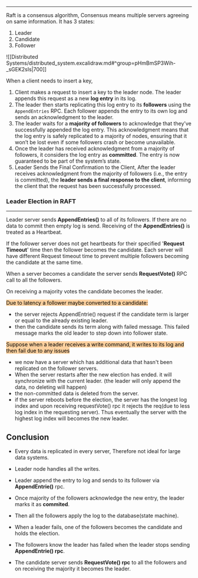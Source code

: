 
---
Raft is a consensus algorithm, Consensus means multiple servers agreeing on same information.
It has 3 states:
1. Leader
2. Candidate
3. Follower

![[Distributed Systems/distributed_system.excalidraw.md#^group=pHmBmSP3Wih-_sGEK2sIs|700]]

When a client needs to insert a key,
1. Client makes a request to insert a key to the leader node. The leader appends this request as a new **log entry** in its log.
2. The leader then starts replicating this log entry to its **followers** using the `AppendEntries` RPC. Each follower appends the entry to its own log and sends an acknowledgment to the leader.
3. The leader waits for a **majority of followers** to acknowledge that they’ve successfully appended the log entry. This acknowledgment means that the log entry is safely replicated to a majority of nodes, ensuring that it won’t be lost even if some followers crash or become unavailable.
4. Once the leader has received acknowledgment from a majority of followers, it considers the log entry as **committed**. The entry is now guaranteed to be part of the system’s state.
5. Leader Sends the Final Confirmation to the Client, After the leader receives acknowledgment from the majority of followers (i.e., the entry is committed), the **leader sends a final response to the client**, informing the client that the request has been successfully processed.

### Leader Election in RAFT
---
Leader server sends **AppendEntries()** to all of its followers. If there are no data to commit then empty log is send. Receiving of the **AppendEntries()** is treated as a Heartbeat.

If the follower server does not get heartbeats for their specified '**Request Timeout**' time then the follower becomes the candidate. Each server will have different Request timeout time to prevent multiple followers becoming the candidate at the same time.

When a server becomes a candidate the server sends **RequestVote()** RPC call to all the followers.

On receiving a majority votes the candidate becomes the leader.

<mark style="background: #FFB86CA6;">Due to latency a follower maybe converted to a candidate:</mark>
- the server rejects AppendEntrie() request if the candidate term is larger or equal to the already existing leader.
- then the candidate sends its term along with failed message. This failed message marks the old leader to step down into follower state.

<mark style="background: #FFB86CA6;">Suppose when a leader receives a write command, it writes to its log and then fail due to any issues</mark>
- we now have a server which has additional data that hasn't been replicated on the follower servers.
- When the server restarts after the new election has ended. it will synchronize with the current leader. (the leader will only append the data, no deleting will happen)
- the non-committed data is deleted from the server.
- if the server reboots before the election, the server has the longest log index and upon receiving requestVote() rpc it rejects the req(due to less log index in the requesting server). Thus eventually the server with the highest log index will becomes the new leader.


## Conclusion

- Every data is replicated in every server, Therefore not ideal for large data systems.
- Leader node handles all the writes.
- Leader append the entry to log and sends to its follower via **AppendEntrie()** rpc.
- Once majority of the followers acknowledge the new entry, the leader marks it as **commited**.
- Then all the followers apply the log to the database(state machine).

- When a leader fails, one of the followers becomes the candidate and holds the election.
- The followers know the leader has failed when the leader stops sending **AppendEntrie() rpc**.
- The candidate server sends **RequestVote() rpc** to all the followers and on receiving the majority it becomes the leader.